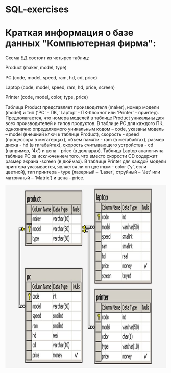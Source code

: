 # SQL-exercises
# Краткая информация о базе данных "Компьютерная фирма":

Схема БД состоит из четырех таблиц:

Product (maker, model, type)

PC (code, model, speed, ram, hd, cd, price)

Laptop (code, model, speed, ram, hd, price, screen)

Printer (code, model, color, type, price)

Таблица Product представляет производителя (maker), номер модели (model) и тип ('PC' - ПК, 'Laptop' - ПК-блокнот или 'Printer' - принтер). Предполагается, что номера моделей в таблице Product уникальны для всех производителей и типов продуктов. В таблице PC для каждого ПК, однозначно определяемого уникальным кодом – code, указаны модель – model (внешний ключ к таблице Product), скорость - speed (процессора в мегагерцах), объем памяти - ram (в мегабайтах), размер диска - hd (в гигабайтах), скорость считывающего устройства - cd (например, '4x') и цена - price (в долларах). Таблица Laptop аналогична таблице РС за исключением того, что вместо скорости CD содержит размер экрана -screen (в дюймах). В таблице Printer для каждой модели принтера указывается, является ли он цветным - color ('y', если цветной), тип принтера - type (лазерный – 'Laser', струйный – 'Jet' или матричный – 'Matrix') и цена - price.

<div>
  <img src="https://github.com/akuznya/SQL-exercises/blob/main/SQL_schemePC.jpg" title="SQL_schemePC" alt="SQL_schemePC" align="middle" width="1000" height="575"/>&nbsp
</div>
